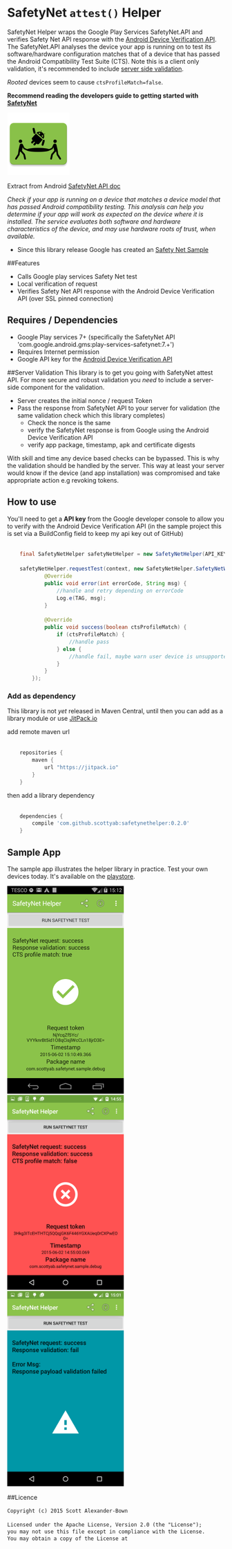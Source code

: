 SafetyNet `attest()` Helper
================

SafetyNet Helper wraps the Google Play Services SafetyNet.API and verifies Safety Net API response with the [Android Device Verification API](https://developer.android.com/google/play/safetynet/start.html#verify-compat-check). The SafetyNet.API analyses the device your app is running on to test its software/hardware configuration matches that of a device that has passed the Android Compatibility Test Suite (CTS). Note this is a client only validation, it's recommended to include [server side validation]().

*Rooted* devices seem to cause `ctsProfileMatch=false`.

**Recommend reading the developers guide to getting started with [SafetyNet](https://developer.android.com/google/play/safetynet/start.html)**


![](./sample/src/main/res/mipmap-xxhdpi/ic_launcher.png)


Extract from Android [SafetyNet API doc](https://developer.android.com/google/play/safetynet/index.html)

*Check if your app is running on a device that matches a device model that has passed Android compatibility testing. This analysis can help you determine if your app will work as expected on the device where it is installed. The service evaluates both software and hardware characteristics of the device, and may use hardware roots of trust, when available.*

* Since this library release Google has created an [Safety Net Sample](https://github.com/googlesamples/android-play-safetynet/tree/master/android/SafetyNetSample)


##Features

* Calls Google play services Safety Net test
* Local verification of request
* Verifies Safety Net API response with the Android Device Verification API (over SSL pinned connection)


## Requires / Dependencies

* Google Play services 7+ (specifically the SafetyNet API 'com.google.android.gms:play-services-safetynet:7.+')
* Requires Internet permission
* Google API key for the [Android Device Verification API](https://developer.android.com/training/safetynet/index.html#verify-compat-check)

##Server Validation
This library is to get you going with SafetyNet attest API. For more secure and robust validation you _need_ to include a server-side component for the validation.

* Server creates the initial nonce / request Token
* Pass the response from SafetyNet API to your server for validation (the same validation check which this library completes)
	* Check the nonce is the same
	* verify the SafetyNet response is from Google using the Android Device Verification API
	* verify app package, timestamp, apk and certificate digests

With skill and time any device based checks can be bypassed. This is why the validation should be handled by the server. This way at least your server would know if the device (and app installation) was compromised and take appropriate action e.g revoking tokens.


## How to use

You'll need to get a **API key** from the Google developer console to allow you to verify with the Android Device Verification API (in the sample project this is set via a BuildConfig field to keep my api key out of GitHub)

```java

    final SafetyNetHelper safetyNetHelper = new SafetyNetHelper(API_KEY);

    safetyNetHelper.requestTest(context, new SafetyNetHelper.SafetyNetWrapperCallback() {
            @Override
            public void error(int errorCode, String msg) {
                //handle and retry depending on errorCode
                Log.e(TAG, msg);
            }

            @Override
            public void success(boolean ctsProfileMatch) {
                if (ctsProfileMatch) {
                    //handle pass
                } else {
                    //handle fail, maybe warn user device is unsupported?
                }
            }
        });
```

### Add as dependency

This library is not _yet_ released in Maven Central, until then you can add as a library module or use [JitPack.io](https://jitpack.io/#scottyab/safetynethelper)


add remote maven url

```gradle

    repositories {
        maven {
            url "https://jitpack.io"
        }
    }
```

then add a library dependency

```gradle

    dependencies {
        compile 'com.github.scottyab:safetynethelper:0.2.0'
    }
```


## Sample App

The sample app illustrates the helper library in practice. Test your own devices today. It's available on the [playstore](https://play.google.com/store/apps/details?id=com.scottyab.safetynet.sample).

<img width="270" src="./art/sample_req_pass_cts_pass.png">
<br>
<img width="270" src="./art/sample_req_pass_cts_fail.png">
<img width="270" src="./art/sample_req_pass_validation_fail.png">


##Licence

	Copyright (c) 2015 Scott Alexander-Bown

    Licensed under the Apache License, Version 2.0 (the "License");
    you may not use this file except in compliance with the License.
    You may obtain a copy of the License at
